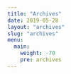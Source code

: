 ```yaml
---
title: "Archives"
date: 2019-05-28
layout: "archives"
slug: "archives"
menu:
  main:
    weight: -70
    pre: archives
---
```

